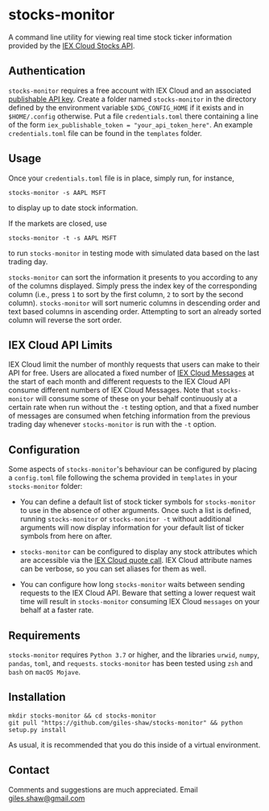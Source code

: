 # stocks-monitor
A command line utility for viewing real time stock ticker information provided by the [IEX Cloud Stocks API](https://iexcloud.io/).

## Authentication
`stocks-monitor` requires a free account with IEX Cloud and an associated [publishable API key](https://iexcloud.io/docs/api/#authentication). Create a folder named `stocks-monitor` in the directory defined by the environment variable `$XDG_CONFIG_HOME` if it exists and in `$HOME/.config` otherwise. Put a file `credentials.toml` there containing a line of the form `iex_publishable_token = "your_api_token_here"`. An example `credentials.toml` file can be found in the `templates` folder.

## Usage
Once your `credentials.toml` file is in place, simply run, for instance, 
```
stocks-monitor -s AAPL MSFT
```
to display up to date stock information.

If the markets are closed, use 
```
stocks-monitor -t -s AAPL MSFT
```
to run `stocks-monitor` in testing mode with simulated data based on the last trading day.

`stocks-monitor` can sort the information it presents to you according to any of the columns displayed. Simply press the index key of the corresponding column (i.e., press `1` to sort by the first column, `2` to sort by the second column). `stocks-monitor` will sort numeric columns in descending order and text based columns in ascending order. Attempting to sort an already sorted column will reverse the sort order.


## IEX Cloud API Limits
IEX Cloud limit the number of monthly requests that users can make to their API for free. Users are allocated a fixed number of [IEX Cloud Messages](https://iexcloud.io/docs/api/#data-weighting) at the start of each month and different requests to the IEX Cloud API consume different numbers of IEX Cloud Messages. Note that `stocks-monitor` will consume some of these on your behalf continuously at a certain rate when run without the `-t` testing option, and that a fixed number of messages are consumed when fetching information from the previous trading day whenever `stocks-monitor` is run with the `-t` option.


## Configuration
Some aspects of `stocks-monitor`'s behaviour can be configured by placing a `config.toml` file following the schema provided in `templates` in your `stocks-monitor` folder:

* You can define a default list of stock ticker symbols for `stocks-monitor` to use in the absence of other arguments. Once such a list is defined, running `stocks-monitor` or `stocks-monitor -t` without additional arguments will now display information for your default list of ticker symbols from here on after.

* `stocks-monitor` can be configured to display any stock attributes which are accessible via the [IEX Cloud quote call](https://iexcloud.io/docs/api/#quote). IEX Cloud attribute names can be verbose, so you can set aliases for them as well.

* You can configure how long `stocks-monitor` waits between sending requests to the IEX Cloud API. Beware that setting a lower request wait time will result in `stocks-monitor` consuming IEX Cloud `messages` on your behalf at a faster rate. 

## Requirements
`stocks-monitor` requires `Python 3.7` or higher, and the libraries `urwid`, `numpy`, `pandas`, `toml`, and `requests`. `stocks-monitor` has been tested using `zsh` and `bash` on `macOS Mojave`.

## Installation
```
mkdir stocks-monitor && cd stocks-monitor 
git pull "https://github.com/giles-shaw/stocks-monitor" && python setup.py install
``` 
As usual, it is recommended that you do this inside of a virtual environment.

## Contact
Comments and suggestions are much appreciated. Email giles.shaw@gmail.com

